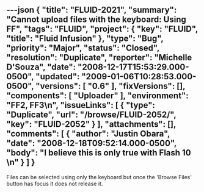 ---json
{
  "title": "FLUID-2021",
  "summary": "Cannot upload files with the keyboard: Using FF",
  "tags": "FLUID",
  "project": {
    "key": "FLUID",
    "title": "Fluid Infusion"
  },
  "type": "Bug",
  "priority": "Major",
  "status": "Closed",
  "resolution": "Duplicate",
  "reporter": "Michelle D'Souza",
  "date": "2008-12-17T15:53:29.000-0500",
  "updated": "2009-01-06T10:28:53.000-0500",
  "versions": [
    "0.6"
  ],
  "fixVersions": [],
  "components": [
    "Uploader"
  ],
  "environment": "FF2, FF3\n",
  "issueLinks": [
    {
      "type": "Duplicate",
      "url": "/browse/FLUID-2052/",
      "key": "FLUID-2052"
    }
  ],
  "attachments": [],
  "comments": [
    {
      "author": "Justin Obara",
      "date": "2008-12-18T09:52:14.000-0500",
      "body": "I believe this is only true with Flash 10&#x20;\n"
    }
  ]
}
---
Files can be selected using only the keyboard but once the 'Browse Files' button has focus it does not release it.&#x20;

        